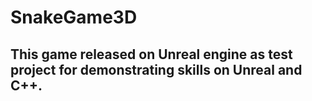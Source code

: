 # SnakeGame3D

## This game released on Unreal engine as test project for demonstrating skills on Unreal and C++.
